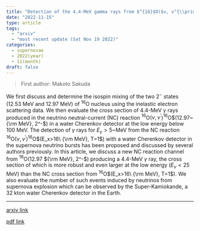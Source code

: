 ```yaml
---
title: "Detection of the 4.4-MeV gamma rays from $^{16}$O($ν, ν^{\\prime}$)$^{16}$O(12.97 ${\\rm MeV}, 2^-)$ with a water-Cherenkov detector in the supernova neutrino bursts"
date: "2022-11-15"
type: article
tags:
  - "arxiv"
  - "most recent update (Sat Nov 19 2022)"
categories:
  - supernovae
  - 2022(year)
  - 11(month)
draft: false
---
```


> First author: Makoto Sakuda

 We first discuss and determine the isospin mixing of the two $2^-$ states
(12.53 MeV and 12.97 MeV) of $^{16}$O nucleus using the inelastic electron
scattering data. We then evaluate the cross section of 4.4-MeV $\gamma$ rays
produced in the neutrino neutral-current (NC) reaction $^{16}$O($\nu,
\nu^{\prime}$)$^{16}$O$(12.97~{\rm MeV}, 2^-$) in a water Cherenkov detector at
the low energy below 100 MeV. The detection of $\gamma$ rays for
$E_{\gamma}>5$~MeV from the NC reaction $^{16}$O($\nu,
\nu^{\prime}$)$^{16}$O$(E_x>16\ {\rm MeV}, T=1$) with a water Cherenkov
detector in the supernova neutrino bursts has been proposed and discussed by
several authors previously. In this article, we discuss a new NC reaction
channel from $^{16}$O(12.97 ${\rm MeV}, 2^-$) producing a 4.4-MeV $\gamma$ ray,
the cross section of which is more robust and even larger at the low energy
($E_{\nu}<25$ MeV) than the NC cross section from $^{16}$O$(E_x>16\ {\rm MeV},
T=1$). We also evaluate the number of such events induced by neutrinos from
supernova explosion which can be observed by the Super-Kamiokande, a 32 kton
water Cherenkov detector in the Earth.

---
[arxiv link](http://arxiv.org/abs/2211.07851v1)

[pdf link](http://arxiv.org/pdf/2211.07851v1)